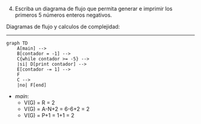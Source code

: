 4) Escriba un diagrama de flujo que permita generar e imprimir los primeros 5 números enteros
negativos.

Diagramas de flujo y calculos de complejidad:

***

```mermaid
graph TD
    A[main] -->
    B[contador = -1] -->
    C{while contador >= -5} -->
    |si| D[print contador] -->
    E[contador -= 1] -->
    F
    C --> 
    |no| F[end]
```   
* *main*:
    * V(G) = R = 2
    * V(G) = A-N+2 = 6-6+2 = 2
    * V(G) = P+1 = 1+1 = 2
